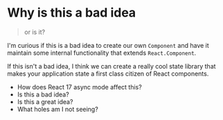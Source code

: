# Why is this a bad idea

> or is it?

I'm curious if this is a bad idea to create our own `Component` and have it maintain some internal functionality that extends `React.Component`.

If this isn't a bad idea, I think we can create a really cool state library that makes your application state a first class citizen of React components.

* How does React 17 async mode affect this?
* Is this a bad idea?
* Is this a great idea?
* What holes am I not seeing?
